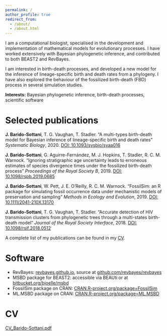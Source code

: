 ```yaml
---
permalink: /
author_profile: true
redirect_from: 
  - /about/
  - /about.html
---
```


I am a computational biologist, specialised in the development and implementation of mathematical models for evolutionary processes. I have worked extensively with Bayesian phylogenetic inference, and contributed to both BEAST2 and RevBayes.

I am interested in birth-death processes, and developed a new model for the inference of lineage-specific birth and death rates from a phylogeny. I have also explored the behaviour of the fossilized birth-death (FBD) process in several simulation studies.



**Interests:** Bayesian phylogenetic inference, birth-death processes, scientific software

Selected publications
======

**J. Barido-Sottani**, T. G. Vaughan, T. Stadler. “A multi-types birth-death model for Bayesian inference of lineage-specific birth and death rates” _Systematic Biology_, 2020. [DOI: 10.1093/sysbio/syaa016](https://doi.org/10.1093/sysbio/syaa016)

**J. Barido-Sottani**, G. Aguirre-Fernández, M. J. Hopkins, T. Stadler, R. C. M. Warnock. “Ignoring stratigraphic age uncertainty leads to erroneous estimates of species divergence times under the fossilized birth-death process” _Proceedings of the Royal Society B_, 2019. [DOI: 10.1098/rspb.2019.0685](https://doi.org/10.1098/rspb.2019.0685)

**J. Barido-Sottani**, W. Pett, J. E. O’Reilly, R. C. M. Warnock. “FossilSim: an R package for simulating fossil occurrence data under mechanistic models of preservation and sampling” _Methods in Ecology and Evolution_, 2019. [DOI: 10.1111/2041-210X.13170](https://doi.org/10.1111/2041-210X.13170)

**J. Barido-Sottani**, T. G. Vaughan, T. Stadler. “Accurate detection of HIV transmission clusters from phylogenetic trees through a multi-states birth-death model” _Journal of the Royal Society Interface_, 2018. [DOI: 10.1098/rsif.2018.0512](https://doi.org/10.1098/rsif.2018.0512)

A complete list of my publications can be found in my [CV](#cv).

Software
=======

 * RevBayes: [revbayes.github.io](https://revbayes.github.io/), source at [github.com/revbayes/revbayes](https://github.com/revbayes/revbayes/)
 * MSBD package for BEAST2: accessible via BEAUti or at  [bitbucket.org/bjoelle/msbd](https://bitbucket.org/bjoelle/msbd/)
 * FossilSim package on CRAN: [CRAN.R-project.org/package=FossilSim](https://CRAN.R-project.org/package=FossilSim)
 * ML.MSBD package on CRAN: [CRAN.R-project.org/package=ML.MSBD](https://CRAN.R-project.org/package=ML.MSBD)

CV
======

[CV_Barido-Sottani.pdf](files/CV_Barido-Sottani.pdf)
